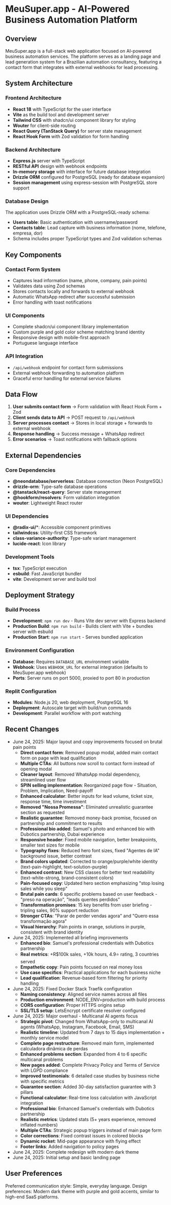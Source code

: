# MeuSuper.app - AI-Powered Business Automation Platform

## Overview

MeuSuper.app is a full-stack web application focused on AI-powered business automation services. The platform serves as a landing page and lead generation system for a Brazilian automation consultancy, featuring a contact form that integrates with external webhooks for lead processing.

## System Architecture

### Frontend Architecture
- **React 18** with TypeScript for the user interface
- **Vite** as the build tool and development server
- **Tailwind CSS** with shadcn/ui component library for styling
- **Wouter** for client-side routing
- **React Query (TanStack Query)** for server state management
- **React Hook Form** with Zod validation for form handling

### Backend Architecture
- **Express.js** server with TypeScript
- **RESTful API** design with webhook endpoints
- **In-memory storage** with interface for future database integration
- **Drizzle ORM** configured for PostgreSQL (ready for database expansion)
- **Session management** using express-session with PostgreSQL store support

### Database Design
The application uses Drizzle ORM with a PostgreSQL-ready schema:
- **Users table**: Basic authentication with username/password
- **Contacts table**: Lead capture with business information (nome, telefone, empresa, dor)
- Schema includes proper TypeScript types and Zod validation schemas

## Key Components

### Contact Form System
- Captures lead information (name, phone, company, pain points)  
- Validates data using Zod schemas
- Stores contacts locally and forwards to external webhook
- Automatic WhatsApp redirect after successful submission
- Error handling with toast notifications

### UI Components
- Complete shadcn/ui component library implementation
- Custom purple and gold color scheme matching brand identity
- Responsive design with mobile-first approach
- Portuguese language interface

### API Integration
- `/api/webhook` endpoint for contact form submissions
- External webhook forwarding to automation platform
- Graceful error handling for external service failures

## Data Flow

1. **User submits contact form** → Form validation with React Hook Form + Zod
2. **Client sends data to API** → POST request to `/api/webhook`
3. **Server processes contact** → Stores in local storage + forwards to external webhook
4. **Response handling** → Success message + WhatsApp redirect
5. **Error scenarios** → Toast notifications with fallback options

## External Dependencies

### Core Dependencies
- **@neondatabase/serverless**: Database connection (Neon PostgreSQL)
- **drizzle-orm**: Type-safe database operations
- **@tanstack/react-query**: Server state management
- **@hookform/resolvers**: Form validation integration
- **wouter**: Lightweight React router

### UI Dependencies
- **@radix-ui/***: Accessible component primitives
- **tailwindcss**: Utility-first CSS framework
- **class-variance-authority**: Type-safe variant management
- **lucide-react**: Icon library

### Development Tools
- **tsx**: TypeScript execution
- **esbuild**: Fast JavaScript bundler
- **vite**: Development server and build tool

## Deployment Strategy

### Build Process
- **Development**: `npm run dev` - Runs Vite dev server with Express backend
- **Production Build**: `npm run build` - Builds client with Vite + bundles server with esbuild
- **Production Start**: `npm run start` - Serves bundled application

### Environment Configuration
- **Database**: Requires `DATABASE_URL` environment variable
- **Webhook**: Uses `WEBHOOK_URL` for external integration (defaults to MeuSuper.app webhook)
- **Ports**: Server runs on port 5000, proxied to port 80 in production

### Replit Configuration
- **Modules**: Node.js 20, web deployment, PostgreSQL 16
- **Deployment**: Autoscale target with build/run commands
- **Development**: Parallel workflow with port watching

## Recent Changes

- June 24, 2025: Major layout and copy improvements focused on brutal pain points
  - **Direct contact form**: Removed popup modal, added main contact form on page with lead qualification
  - **Multiple CTAs**: All buttons now scroll to contact form instead of opening modal
  - **Cleaner layout**: Removed WhatsApp modal dependency, streamlined user flow
  - **SPIN selling implementation**: Reorganized page flow - Situation, Problem, Implication, Need-payoff
  - **Enhanced calculator**: Better inputs for lead volume, ticket size, response time, time investment
  - **Removed "Nossa Promessa"**: Eliminated unrealistic guarantee section as requested
  - **Realistic guarantee**: Removed money-back promise, focused on partnership and commitment to results
  - **Professional bio added**: Samuel's photo and enhanced bio with Dubotics partnership, Dubai experience
  - **Responsive header**: Fixed mobile navigation, better breakpoints, smaller text sizes for mobile
  - **Typography fixes**: Reduced hero font sizes, fixed "Agentes de IA" background issue, better contrast
  - **Brand colors updated**: Corrected to orange/purple/white identity (text-pain-highlight, text-solution-purple)
  - **Enhanced contrast**: New CSS classes for better text readability (text-white-strong, brand-consistent colors)
  - **Pain-focused copy**: Updated hero section emphasizing "stop losing sales while you sleep"
  - **Brutal pain cards**: 6 specific problems based on user feedback - "preso na operação", "leads quentes perdidos"
  - **Transformation promises**: 15 key benefits from user briefing - tripling sales, 90% support reduction
  - **Stronger CTAs**: "Parar de perder vendas agora" and "Quero essa transformação agora"
  - **Visual hierarchy**: Pain points in orange, solutions in purple, consistent with brand identity
- June 24, 2025: Implemented all briefing improvements
  - **Enhanced bio**: Samuel's professional credentials with Dubotics partnership
  - **Real metrics**: +R$100k sales, +10k hours, 4.9⭐ rating, 3 countries served
  - **Empathetic copy**: Pain points focused on real money loss
  - **Use case specifics**: Practical applications for each business niche
  - **Lead qualification**: Revenue-based form filtering for priority handling
- June 24, 2025: Fixed Docker Stack Traefik configuration
  - **Naming consistency**: Aligned service names across all files
  - **Production environment**: NODE_ENV=production with build process
  - **CORS configuration**: Proper HTTPS origins setup
  - **SSL/TLS setup**: LetsEncrypt certificate resolver configured
- June 24, 2025: Major overhaul - Multicanal AI agents focus
  - **Strategic pivot**: Changed from WhatsApp-only to multicanal AI agents (WhatsApp, Instagram, Facebook, Email, SMS)
  - **Realistic timeline**: Updated from 7 days to 15 days implementation + monthly service model
  - **Complete page restructure**: Removed main form, implemented calculadora dinâmica de perdas
  - **Enhanced problems section**: Expanded from 4 to 6 specific multicanal problems
  - **New pages added**: Complete Privacy Policy and Terms of Service with LGPD compliance
  - **Improved testimonials**: 6 detailed case studies by business niche with specific metrics
  - **Guarantee section**: Added 30-day satisfaction guarantee with 3 pillars
  - **Functional calculator**: Real-time loss calculation with JavaScript integration
  - **Professional bio**: Enhanced Samuel's credentials with Dubotics partnership
  - **Realistic metrics**: Updated stats (5+ years experience, removed inflated numbers)
  - **Multiple CTAs**: Strategic popup triggers instead of main page form
  - **Color corrections**: Fixed contrast issues in colored blocks
  - **Dynamic rocket**: Mid-page appearance with flying effect
  - **Footer links**: Added navigation to policy pages
- June 24, 2025: Complete redesign with modern dark theme
- June 24, 2025: Initial setup and basic landing page

## User Preferences

Preferred communication style: Simple, everyday language.
Design preferences: Modern dark theme with purple and gold accents, similar to high-end SaaS platforms.